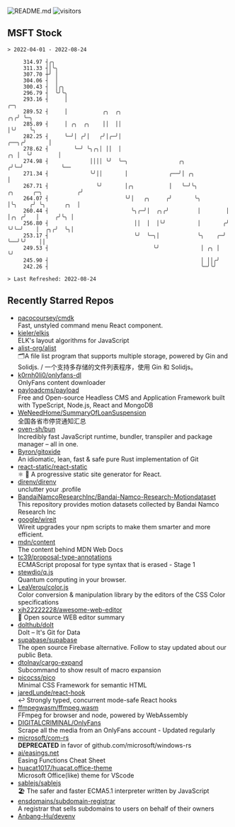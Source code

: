 ![README.md](https://github.com/Gerhut/Gerhut/workflows/README.md/badge.svg)
![visitors](https://visitors.vercel.app/Gerhut/Gerhut?token=8cf69d1f6813d272ef062726b6070c9be4ff72038cfe5a7ded7384a8da65d866)

## MSFT Stock

```
> 2022-04-01 - 2022-08-24

     314.97 ┤╭╮                                                                                                  
     311.33 ┤│╰╮                                                                                                 
     307.70 ┼╯ │                                                                                                 
     304.06 ┤  │                                                                                                 
     300.43 ┤  │╭╮                                                                                               
     296.79 ┤  ╰╯╰╮                                                                                              
     293.16 ┤     │                                                                                     ╭─╮      
     289.52 ┤     │           ╭╮  ╭╮                                                                 ╭╮╭╯ ╰─╮    
     285.89 ┤     │ ╭╮  ╭╮    ││  ││                                                                 │╰╯    ╰╮   
     282.25 ┤     ╰─╯│ ╭╯│   ╭╯│╭─╯│                                                            ╭──╮╭╯       │   
     278.62 ┤        ╰─╯ ╰╮╭╮│ ││  │                                                         ╭╮ │  ╰╯        │   
     274.98 ┤             ││││ ╰╯  ╰─╮                ╭╮                                    ╭╯╰─╯            ╰── 
     271.34 ┤             ╰╯││       │             ╭──╯│ ╭╮                                 │                    
     267.71 ┤               ╰╯       │╭╮           │   ╰─╯╰╮         ╭╮      ╭─╮           ╭╯                    
     264.07 ┤                        ╰╯│   ╭╮     ╭╯       ╰╮        │╰╮    ╭╯ ╰╮      ╭╮  │                     
     260.44 ┤                          ╰╮╭─╯│  ╭╮╭╯         │        │ │╭╮ ╭╯   │     ╭╯╰╮ │                     
     256.80 ┤                           ││  │  │╰╯          │       ╭╯ ╰╯╰─╯    │  ╭╮╭╯  ╰╮│                     
     253.17 ┤                           ╰╯  ╰─╮│            ╰╮    ╭─╯           ╰──╯╰╯    ││                     
     249.53 ┤                                 ╰╯             │ ╭╮ │                       ╰╯                     
     245.90 ┤                                                │ ││╭╯                                              
     242.26 ┤                                                ╰─╯╰╯                                               

> Last Refreshed: 2022-08-24
```

## Recently Starred Repos

- [pacocoursey/cmdk](https://github.com/pacocoursey/cmdk)  
  Fast, unstyled command menu React component.
- [kieler/elkjs](https://github.com/kieler/elkjs)  
  ELK's layout algorithms for JavaScript
- [alist-org/alist](https://github.com/alist-org/alist)  
  🗂️A file list program that supports multiple storage, powered by Gin and Solidjs. / 一个支持多存储的文件列表程序，使用 Gin 和 Solidjs。
- [k0rnh0li0/onlyfans-dl](https://github.com/k0rnh0li0/onlyfans-dl)  
  OnlyFans content downloader
- [payloadcms/payload](https://github.com/payloadcms/payload)  
  Free and Open-source Headless CMS and Application Framework built with TypeScript, Node.js, React and MongoDB
- [WeNeedHome/SummaryOfLoanSuspension](https://github.com/WeNeedHome/SummaryOfLoanSuspension)  
  全国各省市停贷通知汇总
- [oven-sh/bun](https://github.com/oven-sh/bun)  
  Incredibly fast JavaScript runtime, bundler, transpiler and package manager – all in one.
- [Byron/gitoxide](https://github.com/Byron/gitoxide)  
  An idiomatic, lean, fast & safe pure Rust implementation of Git
- [react-static/react-static](https://github.com/react-static/react-static)  
  ⚛️ 🚀 A progressive static site generator for React.
- [direnv/direnv](https://github.com/direnv/direnv)  
  unclutter your .profile
- [BandaiNamcoResearchInc/Bandai-Namco-Research-Motiondataset](https://github.com/BandaiNamcoResearchInc/Bandai-Namco-Research-Motiondataset)  
  This repository provides motion datasets collected by Bandai Namco Research Inc
- [google/wireit](https://github.com/google/wireit)  
  Wireit upgrades your npm scripts to make them smarter and more efficient.
- [mdn/content](https://github.com/mdn/content)  
  The content behind MDN Web Docs
- [tc39/proposal-type-annotations](https://github.com/tc39/proposal-type-annotations)  
  ECMAScript proposal for type syntax that is erased - Stage 1
- [stewdio/q.js](https://github.com/stewdio/q.js)  
  Quantum computing in your browser.
- [LeaVerou/color.js](https://github.com/LeaVerou/color.js)  
  Color conversion & manipulation library by the editors of the CSS Color specifications
- [xjh22222228/awesome-web-editor](https://github.com/xjh22222228/awesome-web-editor)  
  🔨  Open source WEB editor summary
- [dolthub/dolt](https://github.com/dolthub/dolt)  
  Dolt – It's Git for Data
- [supabase/supabase](https://github.com/supabase/supabase)  
  The open source Firebase alternative. Follow to stay updated about our public Beta.
- [dtolnay/cargo-expand](https://github.com/dtolnay/cargo-expand)  
  Subcommand to show result of macro expansion
- [picocss/pico](https://github.com/picocss/pico)  
  Minimal CSS Framework for semantic HTML
- [jaredLunde/react-hook](https://github.com/jaredLunde/react-hook)  
  ↩ Strongly typed, concurrent mode-safe React hooks
- [ffmpegwasm/ffmpeg.wasm](https://github.com/ffmpegwasm/ffmpeg.wasm)  
  FFmpeg for browser and node, powered by WebAssembly
- [DIGITALCRIMINAL/OnlyFans](https://github.com/DIGITALCRIMINAL/OnlyFans)  
  Scrape all the media from an OnlyFans account - Updated regularly
- [microsoft/com-rs](https://github.com/microsoft/com-rs)  
  **DEPRECATED** in favor of github.com/microsoft/windows-rs
- [ai/easings.net](https://github.com/ai/easings.net)  
  Easing Functions Cheat Sheet
- [huacat1017/huacat.office-theme](https://github.com/huacat1017/huacat.office-theme)  
  Microsoft Office(like) theme for VScode
- [sablejs/sablejs](https://github.com/sablejs/sablejs)  
  🏖️ The safer and faster ECMA5.1 interpreter written by JavaScript
- [ensdomains/subdomain-registrar](https://github.com/ensdomains/subdomain-registrar)  
  A registrar that sells subdomains to users on behalf of their owners
- [Anbang-Hu/devenv](https://github.com/Anbang-Hu/devenv)  
